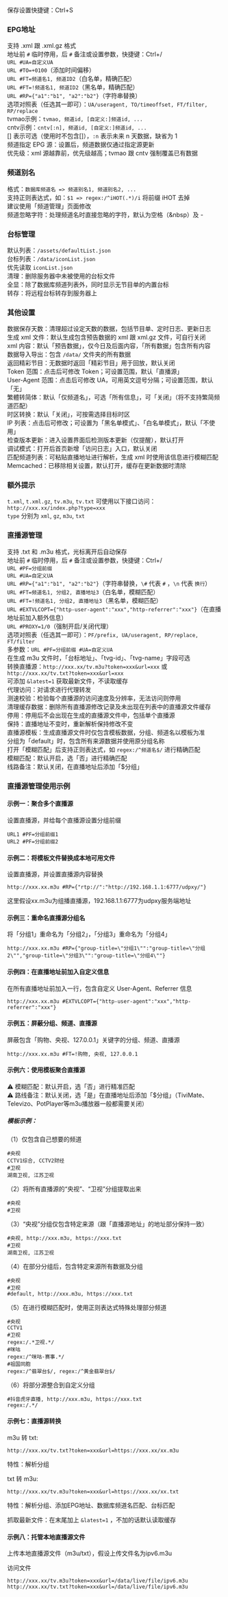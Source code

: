 保存设置快捷键：Ctrl+S

### EPG地址
支持 .xml 跟 .xml.gz 格式  
地址前 `#` 临时停用，后 `#` 备注或设置参数，快捷键：Ctrl+/  
`URL #UA=自定义UA`  
`URL #TO=+0100`（添加时间偏移）  
`URL #FT=频道名1, 频道ID2`（白名单，精确匹配）  
`URL #FT=!频道名1, 频道ID2`（黑名单，精确匹配）  
`URL #RP={"a1":"b1", "a2":"b2"}`（字符串替换）  
选项对照表（任选其一即可）：`UA/useragent, TO/timeoffset, FT/filter, RP/replace`  
tvmao示例：`tvmao, 频道id, [自定义:]频道id, ...`  
cntv示例：`cntv[:n], 频道id, [自定义:]频道id, ...`  
[] 表示可选（使用时不包含[]），`:n` 表示未来 n 天数据，缺省为 1  
频道指定 EPG 源：设置后，频道数据仅通过指定源更新  
优先级：xml 源越靠前，优先级越高；tvmao 跟 cntv 强制覆盖已有数据

### 频道别名
格式：`数据库频道名 => 频道别名1, 频道别名2, ...`  
支持正则表达式，如：`$1 => regex:/^iHOT(.*)/i` 将前缀 iHOT 去掉  
建议使用「频道管理」页面修改  
频道忽略字符：处理频道名时直接忽略的字符，默认为空格（&nbsp）及 -

### 台标管理
默认列表：`/assets/defaultList.json`  
台标列表：`/data/iconList.json`  
优先读取 `iconList.json`  
清理：删除服务器中未被使用的台标文件  
全显：除了数据库频道列表外，同时显示无节目单的内置台标  
转存：将远程台标转存到服务器上

### 其他设置
数据保存天数：清理超过设定天数的数据，包括节目单、定时日志、更新日志  
生成 xml 文件：默认生成包含预告数据的 xml 跟 xml.gz 文件，可自行关闭  
xml 内容：默认「预告数据」，仅今日及后面内容，「所有数据」包含所有内容  
数据导入导出：包含 `/data/` 文件夹的所有数据  
返回精彩节目：无数据时返回「精彩节目」用于回放，默认关闭  
Token 范围：点击后可修改 Token；可设置范围，默认「直播源」  
User-Agent 范围：点击后可修改 UA，可用英文逗号分隔；可设置范围，默认「无」  
繁體转简体：默认「仅频道名」，可选「所有信息」，可「关闭」（将不支持繁简频道匹配）  
时区转换：默认「关闭」，可按需选择目标时区  
IP 列表：点击后可修改；可设置为「黑名单模式」、「白名单模式」，默认「不使用」  
检查版本更新：进入设置界面后检测版本更新（仅提醒），默认打开  
调试模式：打开后首页新增「访问日志」入口，默认关闭  
匹配频道列表：可粘贴直播地址进行解析，生成 xml 时使用该信息进行模糊匹配  
Memcached：已移除相关设置，默认打开，缓存在更新数据时清除

### 额外提示
`t.xml`, `t.xml.gz`, `tv.m3u`, `tv.txt` 可使用以下接口访问：  
`http://xxx.xx/index.php?type=xxx`  
`type` 分别为 `xml`, `gz`, `m3u`, `txt`

### 直播源管理
支持 .txt 和 .m3u 格式，光标离开后自动保存  
地址前 `#` 临时停用，后 `#` 备注或设置参数，快捷键：Ctrl+/  
`URL #PF=分组前缀`  
`URL #UA=自定义UA`  
`URL #RP={"a1":"b1", "a2":"b2"}`（字符串替换，`\#` 代表 `#` ，`\n` 代表 `换行`）  
`URL #FT=频道名1, 分组2, 直播地址3`（白名单，模糊匹配）  
`URL #FT=!频道名1, 分组2, 直播地址3`（黑名单，模糊匹配）  
`URL #EXTVLCOPT={"http-user-agent":"xxx","http-referrer":"xxx"}`（在直播地址前加入额外信息）  
`URL #PROXY=1/0`（强制开启/关闭代理）  
选项对照表（任选其一即可）：`PF/prefix, UA/useragent, RP/replace, FT/filter`  
多参数：`URL #PF=分组前缀 #UA=自定义UA`  
在生成 m3u 文件时，「台标地址」、「tvg-id」、「tvg-name」字段可选  
转换直播源：`http://xxx.xx/tv.m3u?token=xxx&url=xxx` 或 `http://xxx.xx/tv.txt?token=xxx&url=xxx`  
可添加 `&latest=1` 获取最新文件，不读取缓存  
代理访问：对请求进行代理转发  
测速校验：检验每个直播源的访问速度及分辨率，无法访问则停用  
清理缓存数据：删除所有直播源修改记录及未出现在列表中的直播源文件缓存  
停用：停用后不会出现在生成的直播源文件中，包括单个直播源  
保持：直播地址不变时，重新解析保持修改不变  
直播源模板：生成直播源文件时仅包含模板数据，分组、频道名以模板为准  
分组为「default」时，包含所有来源数据并使用原分组名称  
打开「模糊匹配」后支持正则表达式，如 `regex:/^频道名$/` 进行精确匹配  
模糊匹配：默认开启，选「否」进行精确匹配  
线路备注：默认关闭，在直播地址后添加「$分组」

### 直播源管理使用示例

#### 示例一：聚合多个直播源  
设置直播源，并给每个直播源设置分组前缀  
```
URL1 #PF=分组前缀1
URL2 #PF=分组前缀2
```
#### 示例二：将模板文件替换成本地可用文件  
设置直播源，并设置直播源内容替换  
```
http://xxx.xx.m3u #RP={"rtp://":"http://192.168.1.1:6777/udpxy/"}
```
这里假设xx.m3u为组播直播源，192.168.1.1:6777为udpxy服务端地址

#### 示例三：重命名直播源分组名  
将「分组1」重命名为「分组2」，「分组3」重命名为「分组4」  
```
http://xxx.xx.m3u #RP={"group-title=\"分组1\"":"group-title=\"分组2\"","group-title=\"分组3\"":"group-title=\"分组4\""}
```
#### 示例四：在直播地址前加入自定义信息  
在所有直播地址前加入一行，包含自定义 User-Agent、Referrer 信息  
```
http://xxx.xx.m3u #EXTVLCOPT={"http-user-agent":"xxx","http-referrer":"xxx"}
```
#### 示例五：屏蔽分组、频道、直播源  
屏蔽包含「购物、央视、127.0.0.1」关键字的分组、频道、直播源  
```
http://xxx.xx.m3u #FT=!购物, 央视, 127.0.0.1
```
#### 示例六：使用模板聚合直播源  
⚠️ 模糊匹配：默认开启，选「否」进行精准匹配  
⚠️ 路线备注：默认关闭，选「是」在直播地址后添加「$分组」（TiviMate、Televizo、PotPlayer等m3u播放器一般都需要关闭）  

##### 模板示例：

（1）仅包含自己想要的频道  
```
#央视
CCTV1综合, CCTV2财经
#卫视
湖南卫视, 江苏卫视
```
（2）将所有直播源的“央视”、“卫视”分组提取出来  
```
#央视
#卫视

```
（3）“央视”分组仅包含特定来源（跟「直播源地址」的地址部分保持一致）  
```
#央视, http://xxx.m3u, https://xxx.txt
#卫视
湖南卫视, 江苏卫视
```
（4）在部分分组后，包含特定来源所有数据及分组  
```
#央视
#卫视
#default, http://xxx.m3u, https://xxx.txt
```
（5）在进行模糊匹配时，使用正则表达式特殊处理部分频道  
```
#央视
CCTV1
#卫视
regex:/.*卫视.*/
#咪咕
regex:/^咪咕-赛事.*/
#祖国同胞
regex:/^翡翠台$/, regex:/^黄金翡翠台$/
```
（6）将部分源整合到自定义分组  
```
#抖音虎牙直播, http://xxx.m3u, https://xxx.txt
regex:/.*/
```
#### 示例七：直播源转换  
m3u 转 txt:  
```
http://xxx.xx/tv.txt?token=xxx&url=https://xxx.xx/xx.m3u

```
特性：解析分组  

txt 转 m3u:  
```
http://xxx.xx/tv.m3u?token=xxx&url=https://xxx.xx/xx.txt
```
特性：解析分组、添加EPG地址、数据库频道名匹配、台标匹配  

抓取最新文件：在末尾加上 `&latest=1` ，不加的话默认读取缓存

#### 示例八：托管本地直播源文件  
上传本地直播源文件（m3u/txt），假设上传文件名为ipv6.m3u  

访问文件  
```
http://xxx.xx/tv.m3u?token=xxx&url=/data/live/file/ipv6.m3u
http://xxx.xx/tv.txt?token=xxx&url=/data/live/file/ipv6.m3u
```